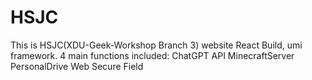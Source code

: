 # HSJC
This is HSJC(XDU-Geek-Workshop Branch 3) website
React Build, umi framework.
4 main functions included: 
 ChatGPT API 
 MinecraftServer
 PersonalDrive
 Web Secure Field
